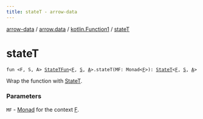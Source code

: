 ```yaml
---
title: stateT - arrow-data
---
```


[arrow-data](../../index.html) / [arrow.data](../index.html) / [kotlin.Function1](index.html) / [stateT](./state-t.html)

# stateT

`fun <F, S, A> `[`StateTFun`](../-state-t-fun.html)`<`[`F`](state-t.html#F)`, `[`S`](state-t.html#S)`, `[`A`](state-t.html#A)`>.stateT(MF: Monad<`[`F`](state-t.html#F)`>): `[`StateT`](../-state-t/index.html)`<`[`F`](state-t.html#F)`, `[`S`](state-t.html#S)`, `[`A`](state-t.html#A)`>`

Wrap the function with [StateT](../-state-t/index.html).

### Parameters

`MF` - [Monad](#) for the context [F](state-t.html#F).